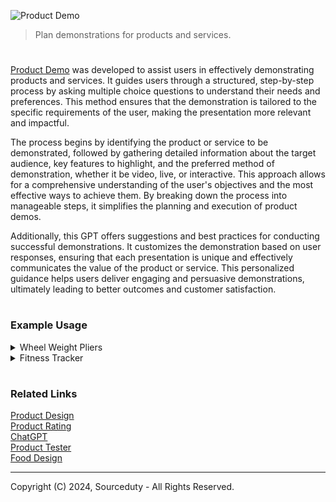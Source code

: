 ![Product Demo](https://github.com/user-attachments/assets/762d086b-bb17-4ea3-9ec1-5a23fefdb78a)

> Plan demonstrations for products and services.

#

[Product Demo](https://chatgpt.com/g/g-Hfnvn7f89-product-demo) was developed to assist users in effectively demonstrating products and services. It guides users through a structured, step-by-step process by asking multiple choice questions to understand their needs and preferences. This method ensures that the demonstration is tailored to the specific requirements of the user, making the presentation more relevant and impactful.

The process begins by identifying the product or service to be demonstrated, followed by gathering detailed information about the target audience, key features to highlight, and the preferred method of demonstration, whether it be video, live, or interactive. This approach allows for a comprehensive understanding of the user's objectives and the most effective ways to achieve them. By breaking down the process into manageable steps, it simplifies the planning and execution of product demos.

Additionally, this GPT offers suggestions and best practices for conducting successful demonstrations. It customizes the demonstration based on user responses, ensuring that each presentation is unique and effectively communicates the value of the product or service. This personalized guidance helps users deliver engaging and persuasive demonstrations, ultimately leading to better outcomes and customer satisfaction.

#
### Example Usage

<details><summary>Wheel Weight Pliers</summary>
<br>

### Live Demonstration Structure for Wheel Weight Pliers

![Wheel Weight Plyers](https://github.com/user-attachments/assets/876b7edf-4bbf-4f5b-8b47-05eb1c4efab0)

#### Introduction
1. **Introduction of the Tool**
   - Briefly describe the wheel weight pliers and their common uses in a professional mechanic's toolkit.

#### Key Features
2. **Durability and Build Quality**
   - Show the tool up close to highlight the robust construction.
   - Explain the materials used and how they contribute to the longevity of the tool.
   - Perform a durability test (e.g., dropping it, applying force).

3. **Ergonomic Design and Comfort**
   - Demonstrate the grip and handle design.
   - Explain how the ergonomic design reduces hand fatigue.
   - Allow viewers to see how it fits comfortably in your hand.

4. **Multi-functionality**
   - Demonstrate the different functions (pliers, hammer, crimper).
   - Show how each function can be used effectively in real-world scenarios.
   - Highlight the convenience of having multiple tools in one.

#### Practical Application
5. **Live Usage Example**
   - Use the pliers to remove and install wheel weights.
   - Show how the hammer function can be used in practical applications.
   - Demonstrate the crimping feature on appropriate materials.

#### Q&A Session
6. **Interactive Q&A**
   - Open the floor for questions from the audience.
   - Provide detailed answers and additional demonstrations as needed.

### Preparation Checklist
- Ensure the tool is clean and in good condition.
- Prepare any additional materials or props needed for the demonstration.
- Set up a well-lit and quiet environment for clear visibility and sound.
- Test the video and audio equipment before starting the live demonstration.

<br>
</details>

<details><summary>Fitness Tracker</summary>
<br>

### Fitness Tracker Product Video Demonstration

![Fitness Tracker](https://github.com/user-attachments/assets/cd1c4630-55de-494a-8b33-f21e9aa53033)

#### Step 1: Identify the Target Audience
- **Target Audience**: Fitness enthusiasts

#### Step 2: Key Features to Highlight
- **Key Features**:
  - Heart rate monitoring
  - Sleep tracking
  - GPS and activity tracking
  - Calorie counting and diet tracking

#### Step 3: Preferred Demonstration Method
- **Preferred Method**: Video demonstration

### Step 4: Best Practices for Effective Demonstrations

#### Script for Video Demonstration

1. **Introduction**:
   - Briefly introduce the fitness tracker and its purpose.
   - Mention that the product is designed specifically for fitness enthusiasts who want to optimize their workouts and track their health metrics.

2. **Heart Rate Monitoring**:
   - Explain the importance of heart rate monitoring during workouts.
   - Demonstrate how to access the heart rate monitor on the device.
   - Show real-time heart rate tracking during different types of exercise (e.g., running, cycling).

3. **Sleep Tracking**:
   - Discuss the benefits of tracking sleep patterns and how it can improve overall fitness.
   - Show how the device tracks sleep stages (light, deep, REM).
   - Provide examples of sleep reports and how users can use this data to adjust their routines.

4. **GPS and Activity Tracking**:
   - Highlight the GPS functionality and its accuracy in tracking outdoor activities.
   - Demonstrate how to start and stop activity tracking for different exercises (running, hiking, biking).
   - Show the detailed activity logs and maps that users can view after their workouts.

5. **Calorie Counting and Diet Tracking**:
   - Explain the importance of calorie counting and maintaining a balanced diet for fitness enthusiasts.
   - Demonstrate how to log meals and track calories burned.
   - Show how the device integrates with diet tracking apps to provide a comprehensive overview of caloric intake vs. expenditure.

6. **Conclusion**:
   - Summarize the key benefits of the fitness tracker for fitness enthusiasts.
   - Encourage viewers to try the fitness tracker and see the improvements in their health and fitness journey.
   - Provide information on where to purchase the fitness tracker and any available discounts or promotions.

### Final Notes:
- Ensure the video is visually engaging with clear close-ups of the device and its interface.
- Use real-life scenarios and testimonials to make the demonstration relatable.
- Keep the video concise and focused, ideally within 5-7 minutes.

By following this structured approach, the demonstration will effectively showcase the fitness tracker’s features and appeal to the target audience of fitness enthusiasts.

<br>
</details>

#
### Related Links

[Product Design](https://github.com/sourceduty/Product_Design)
<br>
[Product Rating](https://github.com/sourceduty/Product_Rating)
<br>
[ChatGPT](https://github.com/sourceduty/ChatGPT)
<br>
[Product Tester](https://github.com/sourceduty/Product_Tester)
<br>
[Food Design](https://github.com/sourceduty/Food_Design)

***
Copyright (C) 2024, Sourceduty - All Rights Reserved.
